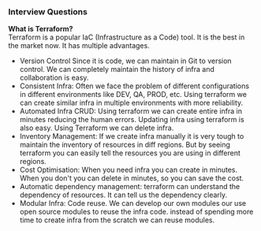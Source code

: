 ### Interview Questions

**What is Terraform?** </br>
Terraform is a popular IaC (Infrastructure as a Code) tool. It is the best in the market now. It has multiple advantages.
* Version Control
Since it is code, we can maintain in Git to version control. We can completely maintain the history of infra and collaboration is easy.
* Consistent Infra:
Often we face the problem of different configurations in different environments like DEV, QA, PROD, etc. Using terraform we can create similar infra in multiple environments with more reliability.
* Automated Infra CRUD:
Using terraform we can create entire infra in minutes reducing the human errors. Updating infra using terraform is also easy. Using Terraform we can delete infra.
* Inventory Management:
If we create infra manually it is very tough to maintain the inventory of resources in diff regions. But by seeing terraform you can easily tell the resources you are using in different regions.
* Cost Optimisation:
When you need infra you can create in minutes. When you don't you can delete in minutes, so you can save the cost.
* Automatic dependency management:
terraform can understand the dependency of resources. It can tell us the dependency clearly.
* Modular Infra:
Code reuse. We can develop our own modules our use open source modules to reuse the infra code. instead of spending more time to create infra from the scratch we can reuse modules.
